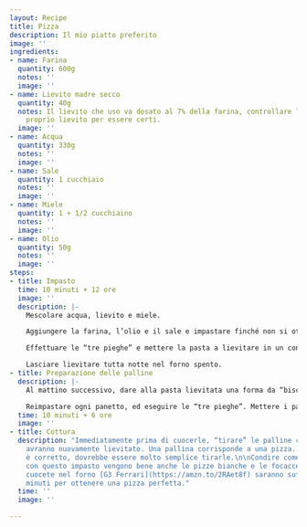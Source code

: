 ```yaml
---
layout: Recipe
title: Pizza
description: Il mio piatto preferito
image: ''
ingredients:
- name: Farina
  quantity: 600g
  notes: ''
  image: ''
- name: Lievito madre secco
  quantity: 40g
  notes: Il lievito che uso va dosato al 7% della farina, controllare le dosi del
    proprio lievito per essere certi.
  image: ''
- name: Acqua
  quantity: 330g
  notes: ''
  image: ''
- name: Sale
  quantity: 1 cucchiaio
  notes: ''
  image: ''
- name: Miele
  quantity: 1 + 1/2 cucchiaino
  notes: ''
  image: ''
- name: Olio
  quantity: 50g
  notes: ''
  image: ''
steps:
- title: Impasto
  time: 10 minuti + 12 ore
  image: ''
  description: |-
    Mescolare acqua, lievito e miele.

    Aggiungere la farina, l’olio e il sale e impastare finché non si ottiene un impasto solido.

    Effettuare le “tre pieghe” e mettere la pasta a lievitare in un contenitore leggermente unto coperto con la pellicola.

    Lasciare lievitare tutta notte nel forno spento.
- title: Preparazione delle palline
  description: |-
    Al mattino successivo, dare alla pasta lievitata una forma da “biscione” e separarla in 5 panetti da 200g circa ciascuno.

    Reimpastare ogni panetto, ed eseguire le “tre pieghe”. Mettere i panetti a lievitare per altre 6/8 ore a temperatura ambiente in un contenitore coperto.
  time: 10 minuti + 6 ore
  image: ''
- title: Cottura
  description: "Immediatamente prima di cuocerle, “tirare” le palline che nel frattempo
    avranno nuovamente lievitato. Una pallina corrisponde a una pizza. Se l’impasto
    è corretto, dovrebbe essere molto semplice tirarle.\n\nCondire come si preferisce,
    con questo impasto vengono bene anche le pizze bianche e le focacce. \n\nSe le
    cuocete nel forno [G3 Ferrari](https://amzn.to/2RAet8f) saranno sufficienti 2/3
    minuti per ottenere una pizza perfetta."
  time: ''
  image: ''

---
```

